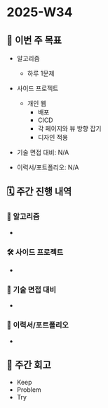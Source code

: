 <!-- 예시: 2025-W32 -->

# 2025-W34

## 🎯 이번 주 목표

- 알고리즘

  - 하루 1문제

- 사이드 프로젝트

  - 개인 웹
    - 배포
    - CICD
    - 각 페이지와 뷰 방향 잡기
    - 디자인 적용

- 기술 면접 대비: N/A
- 이력서/포트폴리오: N/A

## 🗓️ 주간 진행 내역

### 🧠 알고리즘

-

### 🛠️ 사이드 프로젝트

-

### 🤝 기술 면접 대비

-

### 🔄 이력서/포트폴리오

-

## 🔄 주간 회고

- Keep
- Problem
- Try
